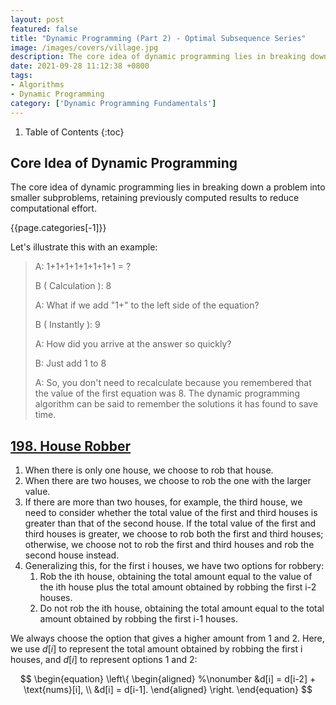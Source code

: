 ```yaml
---
layout: post
featured: false
title: "Dynamic Programming (Part 2) - Optimal Subsequence Series"
image: /images/covers/village.jpg
description: The core idea of dynamic programming lies in breaking down a problem into smaller subproblems, retaining previously computed results to reduce computational effort.
date: 2021-09-28 11:12:38 +0800
tags:
- Algorithms
- Dynamic Programming
category: ['Dynamic Programming Fundamentals']
---
```


1. Table of Contents
{:toc}

## Core Idea of Dynamic Programming
The core idea of dynamic programming lies in breaking down a problem into smaller subproblems, retaining previously computed results to reduce computational effort.

{{page.categories[-1]}}

Let's illustrate this with an example:

> A: 1+1+1+1+1+1+1+1 = ? 
> 
> B ( Calculation ): 8 
> 
> A: What if we add "1+" to the left side of the equation? 
> 
> B ( Instantly ): 9 
> 
> A: How did you arrive at the answer so quickly? 
> 
> B: Just add 1 to 8 
> 
> A: So, you don't need to recalculate because you remembered that the value of the first equation was 8. The dynamic programming algorithm can be said to remember the solutions it has found to save time.

## [198. House Robber](https://leetcode-cn.com/problems/house-robber/)

1. When there is only one house, we choose to rob that house.
2. When there are two houses, we choose to rob the one with the larger value.
3. If there are more than two houses, for example, the third house, we need to consider whether the total value of the first and third houses is greater than that of the second house. If the total value of the first and third houses is greater, we choose to rob both the first and third houses; otherwise, we choose not to rob the first and third houses and rob the second house instead.
4. Generalizing this, for the first i houses, we have two options for robbery:
   1. Rob the ith house, obtaining the total amount equal to the value of the ith house plus the total amount obtained by robbing the first i-2 houses.
   2. Do not rob the ith house, obtaining the total amount equal to the total amount obtained by robbing the first i-1 houses.

We always choose the option that gives a higher amount from 1 and 2. Here, we use $d[i]$ to represent the total amount obtained by robbing the first i houses, and $d[i]$ to represent options 1 and 2:

$$
\begin{equation}
\left\{
\begin{aligned}
%\nonumber
&d[i] = d[i-2] + \text{nums}[i], \\
&d[i] = d[i-1].
\end{aligned}
\right.
\end{equation}
$$
